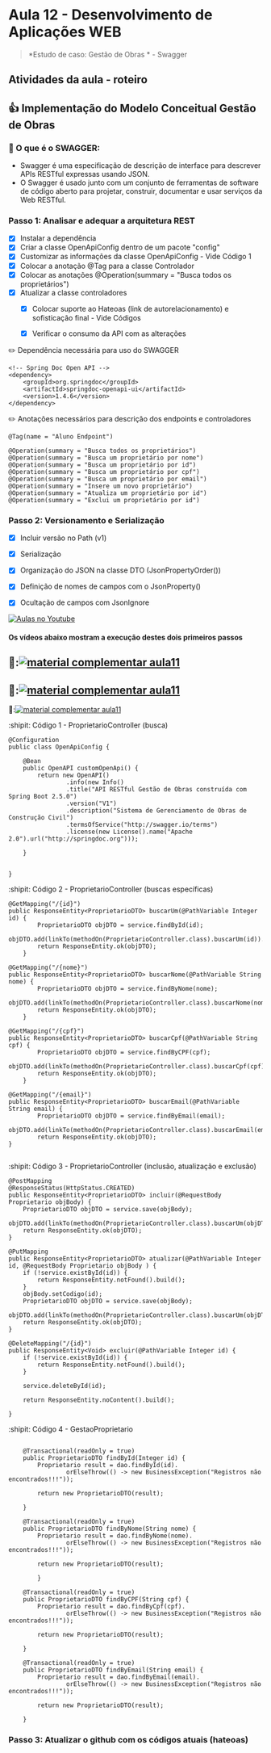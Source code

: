 # Aula 12 - Desenvolvimento de Aplicações WEB

> 
> 
>  *Estudo de caso: Gestão de Obras * - Swagger


## Atividades da aula - roteiro

## :+1: Implementação do Modelo Conceitual Gestão de Obras

### 📖 O que é o SWAGGER: 
- Swagger é uma especificação de descrição de interface para descrever APIs RESTful expressas usando JSON. 
- O Swagger é usado junto com um conjunto de ferramentas de software de código aberto para projetar, construir, documentar e usar serviços da Web RESTful.

### Passo 1: Analisar e adequar a arquitetura REST
- [x] Instalar a dependência
- [x] Criar a classe OpenApiConfig dentro de um pacote "config"
- [x] Customizar as informações da classe OpenApiConfig - Vide Código 1
- [x] Colocar a anotação @Tag para a classe Controlador
- [x] Colocar as anotações @Operation(summary = "Busca todos os proprietários")
- [x] Atualizar a classe  controladores
    - [x] Colocar suporte ao Hateoas (link de autorelacionamento) e sofisticação final - Vide Códigos
  - [x] Verificar o consumo da API com as alterações


✏️ Dependência necessária para uso do SWAGGER
```
<!-- Spring Doc Open API -->
<dependency>
	<groupId>org.springdoc</groupId>
	<artifactId>springdoc-openapi-ui</artifactId>
	<version>1.4.6</version>
</dependency>

```

✏️ Anotações necessários para descrição dos endpoints e controladores
```
@Tag(name = "Aluno Endpoint") 

@Operation(summary = "Busca todos os proprietários")
@Operation(summary = "Busca um proprietário por nome")
@Operation(summary = "Busca um proprietário por id")
@Operation(summary = "Busca um proprietário por cpf")
@Operation(summary = "Busca um proprietário por email")
@Operation(summary = "Insere um novo proprietário")
@Operation(summary = "Atualiza um proprietário por id")
@Operation(summary = "Exclui um proprietário por id")

```


### Passo 2: Versionamento e Serialização
  
- [x] Incluir versão no Path (v1)
- [x] Serialização
- [x] Organização do JSON na classe DTO (JsonPropertyOrder())
- [x] Definição de nomes de campos com o JsonProperty()
- [x] Ocultação de campos com JsonIgnore


[![Aulas no Youtube](https://github.com/marcoswagner-commits/gestao_obras_aula_daw/blob/cb3e2ea9547f9ddc831277f07919c3e78451eb92/yt-icon.png)](https://www.youtube.com/channel/UCfO-aJxKLqau0TnL0AfNAvA)
####  Os vídeos abaixo mostram a execução destes dois primeiros passos

🥇:[![material complementar aula11](https://github.com/marcoswagner-commits/gestao_obras_aula_daw/blob/de83dfe17ef227404bf91b9dae5666f2ca8ae59a/Capa_aula10.png)](https://www.youtube.com/watch?v=LyZ5HdkEwqs)
-
🥈:[![material complementar aula11](https://github.com/marcoswagner-commits/gestao_obras_aula_daw/blob/de83dfe17ef227404bf91b9dae5666f2ca8ae59a/Capa_aula10.png)](https://www.youtube.com/watch?v=tC60mjNSJ_w)
-
🥉:[![material complementar aula11](https://github.com/marcoswagner-commits/gestao_obras_aula_daw/blob/de83dfe17ef227404bf91b9dae5666f2ca8ae59a/Capa_aula10.png)](https://www.youtube.com/watch?v=PLzpVCyJyZI)





:shipit: Código 1 - ProprietarioController (busca)
```
@Configuration
public class OpenApiConfig {

	@Bean
	public OpenAPI customOpenApi() {
		return new OpenAPI()
				.info(new Info()
				.title("API RESTful Gestão de Obras construída com Spring Boot 2.5.0")
				.version("V1")
				.description("Sistema de Gerenciamento de Obras de Construção Civil")
				.termsOfService("http://swagger.io/terms")
				.license(new License().name("Apache 2.0").url("http://springdoc.org")));
			
	}

	
}

```

:shipit: Código 2 - ProprietarioController (buscas específicas)
```
@GetMapping("/{id}")
public ResponseEntity<ProprietarioDTO> buscarUm(@PathVariable Integer id) {
		ProprietarioDTO objDTO = service.findById(id);
		objDTO.add(linkTo(methodOn(ProprietarioController.class).buscarUm(id)).withSelfRel());
		return ResponseEntity.ok(objDTO);
	}	

@GetMapping("/{nome}")
public ResponseEntity<ProprietarioDTO> buscarNome(@PathVariable String nome) {
		ProprietarioDTO objDTO = service.findByNome(nome);
		objDTO.add(linkTo(methodOn(ProprietarioController.class).buscarNome(nome)).withSelfRel());
		return ResponseEntity.ok(objDTO);
	}	

@GetMapping("/{cpf}")
public ResponseEntity<ProprietarioDTO> buscarCpf(@PathVariable String cpf) {
		ProprietarioDTO objDTO = service.findByCPF(cpf);
		objDTO.add(linkTo(methodOn(ProprietarioController.class).buscarCpf(cpf)).withSelfRel());
		return ResponseEntity.ok(objDTO);
	}	

@GetMapping("/{email}")
public ResponseEntity<ProprietarioDTO> buscarEmail(@PathVariable String email) {
		ProprietarioDTO objDTO = service.findByEmail(email);
		objDTO.add(linkTo(methodOn(ProprietarioController.class).buscarEmail(email)).withSelfRel());
		return ResponseEntity.ok(objDTO);
}		
  
```

:shipit: Código 3 - ProprietarioController (inclusão, atualização e exclusão)
```
@PostMapping
@ResponseStatus(HttpStatus.CREATED)
public ResponseEntity<ProprietarioDTO> incluir(@RequestBody Proprietario objBody) {
	ProprietarioDTO objDTO = service.save(objBody);
	objDTO.add(linkTo(methodOn(ProprietarioController.class).buscarUm(objDTO.getCodigo())).withSelfRel());
	return ResponseEntity.ok(objDTO);
}

@PutMapping
public ResponseEntity<ProprietarioDTO> atualizar(@PathVariable Integer id, @RequestBody Proprietario objBody ) {
	if (!service.existById(id)) {
		return ResponseEntity.notFound().build();
	}
	objBody.setCodigo(id);
	ProprietarioDTO objDTO = service.save(objBody);
	objDTO.add(linkTo(methodOn(ProprietarioController.class).buscarUm(objDTO.getCodigo())).withSelfRel());
	return ResponseEntity.ok(objDTO);
}	

@DeleteMapping("/{id}")
public ResponseEntity<Void> excluir(@PathVariable Integer id) {
	if (!service.existById(id)) {
		return ResponseEntity.notFound().build();
	}

	service.deleteById(id);

	return ResponseEntity.noContent().build();

}

```
:shipit: Código 4 - GestaoProprietario
```

	@Transactional(readOnly = true)
	public ProprietarioDTO findById(Integer id) {
		Proprietario result = dao.findById(id).
				orElseThrow(() -> new BusinessException("Registros não encontrados!!!"));
		
		return new ProprietarioDTO(result);
			
	}
	
	@Transactional(readOnly = true)
	public ProprietarioDTO findByNome(String nome) {
		Proprietario result = dao.findByNome(nome).
				orElseThrow(() -> new BusinessException("Registros não encontrados!!!"));
		
		return new ProprietarioDTO(result);
		
    	}
	
	@Transactional(readOnly = true)
	public ProprietarioDTO findByCPF(String cpf) {
		Proprietario result = dao.findByCpf(cpf).
				orElseThrow(() -> new BusinessException("Registros não encontrados!!!"));
		
		return new ProprietarioDTO(result);
		
    }
	
	@Transactional(readOnly = true)
	public ProprietarioDTO findByEmail(String email) {
		Proprietario result = dao.findByEmail(email).
				orElseThrow(() -> new BusinessException("Registros não encontrados!!!"));
		
		return new ProprietarioDTO(result);
		
	}
```

### Passo 3: Atualizar o github com os códigos atuais (hateoas)
